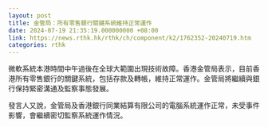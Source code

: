 ```yaml
---
layout: post
title: 金管局：所有零售銀行關鍵系統維持正常運作
date: 2024-07-19 21:35:19.000000000 +08:00
link: https://news.rthk.hk/rthk/ch/component/k2/1762352-20240719.htm
categories: rthk
---
```


微軟系統本港時間中午過後在全球大範圍出現技術故障。香港金管局表示，目前香港所有零售銀行的關鍵系統，包括存款及轉帳，維持正常運作。金管局將繼續與銀行保持緊密溝通及監察事態發展。

發言人又說，金管局及香港銀行同業結算有限公司的電腦系統運作正常，未受事件影響，會繼續密切監察系統運作情況。
